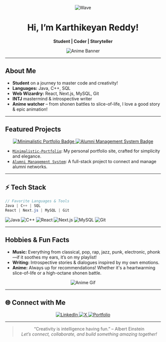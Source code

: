 <!-- Profile README for Karthikeyanhimself -->

<div align="center">
  
![Wave](https://raw.githubusercontent.com/Karthikeyanhimself/Karthikeyanhimself/main/assets/wave.gif)  

# Hi, I’m Karthikeyan Reddy!
**Student | Coder | Storyteller**

![Anime Banner]([https://media4.giphy.com/media/v1.Y2lkPTc5MGI3NjExM3dwbG1vNHh5dW5hMDBwb3IydHp1NGF0eGw5MWY3b2V4OTRqNm1kMyZlcD12MV9pbnRlcm5hbF9naWZfYnlfaWQmY3Q9Zw/TBHiPhgJeaNAk/giphy.gif])

</div>

---

## About Me

- **Student** on a journey to master code and creativity!
- **Languages:** Java, C++, SQL
- **Web Wizardry:** React, Next.js, MySQL, Git
- **INTJ** mastermind & introspective writer  
- **Anime watcher** – from shonen battles to slice-of-life, I love a good story & epic animation!

---

## Featured Projects

<p align="center">
  <a href="https://github.com/Karthikeyanhimself/Minimalistic-Portfolio">
    <img src="https://img.shields.io/badge/Minimalistic--Portfolio-React-brightgreen?style=for-the-badge&logo=react" alt="Minimalistic Portfolio Badge">
  </a>
  <a href="https://github.com/Karthikeyanhimself/Alumni-Management-System">
    <img src="https://img.shields.io/badge/Alumni--Management--System-Java-blue?style=for-the-badge&logo=java" alt="Alumni Management System Badge">
  </a>
</p>

- [`Minimalistic-Portfolio`](https://github.com/Karthikeyanhimself/Minimalistic-Portfolio): My personal portfolio site, crafted for simplicity and elegance.
- [`Alumni Management System`](https://github.com/Karthikeyanhimself/Alumni-Management-System): A full-stack project to connect and manage alumni networks.

---

## ⚡ Tech Stack

```java
// Favorite Languages & Tools
Java | C++ | SQL
React | Next.js | MySQL | Git
```
![Java](https://img.shields.io/badge/Java-orange?style=flat-square&logo=java)
![C++](https://img.shields.io/badge/C++-00599C?style=flat-square&logo=cplusplus)
![React](https://img.shields.io/badge/React-61DAFB?style=flat-square&logo=react)
![Next.js](https://img.shields.io/badge/Next.js-000000?style=flat-square&logo=nextdotjs)
![MySQL](https://img.shields.io/badge/MySQL-4479A1?style=flat-square&logo=mysql)
![Git](https://img.shields.io/badge/Git-F05032?style=flat-square&logo=git)

---

## Hobbies & Fun Facts

- **Music:** Everything from classical, pop, rap, jazz, punk, electronic, phonk—if it soothes my ears, it’s on my playlist!
- **Writing:** Introspective stories & dialogues inspired by my own emotions.
- **Anime:** Always up for recommendations! Whether it's a heartwarming slice-of-life or a high-octane shonen battle.

<div align="center">
  
![Anime Gif](https://media.giphy.com/media/3ohhwmQ3XgD1p7wh6E/giphy.gif)

</div>

---

## 🌐 Connect with Me

<p align="center">
  <a href="https://www.linkedin.com/in/karthikeyan-reddy/">
    <img src="https://img.shields.io/badge/LinkedIn-blue?logo=linkedin&style=for-the-badge" alt="LinkedIn">
  </a>
  <a href="https://x.com/Karthiktweetzzz">
    <img src="https://img.shields.io/badge/X-1da1f2?logo=x&style=for-the-badge" alt="X">
  </a>
  <a href="https://karthikeyanhimself.vercel.app/">
    <img src="https://img.shields.io/badge/Portfolio-222?style=for-the-badge&logo=vercel" alt="Portfolio">
  </a>
</p>

---

<div align="center">

> “Creativity is intelligence having fun.” – Albert Einstein  
> *Let’s connect, collaborate, and build something amazing together!*

</div>

